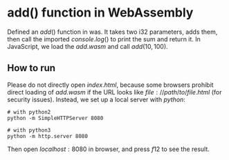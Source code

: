 # add() function in WebAssembly

Defined an $add()$ function in was. It takes two i32 parameters, adds them, then call the imported $console.log()$ to print the sum and return it.
In JavaScript, we load the $add.wasm$ and call $add(10, 100)$.

## How to run

Please do not directly open $index.html$, because some browsers prohibit direct loading of $add.wasm$ if the URL looks like $file://path/to/file.html$ (for security issues). Instead, we set up a local server with $python$:
```
# with python2
python -m SimpleHTTPServer 8080

# with python3
python -m http.server 8080
```

Then open $localhost:8080$ in browser, and press $f12$ to see the result.
